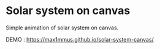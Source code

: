 # Solar system on canvas

Simple animation of solar system on canvas.

DEMO : https://max1mmus.github.io/solar-system-canvas/

